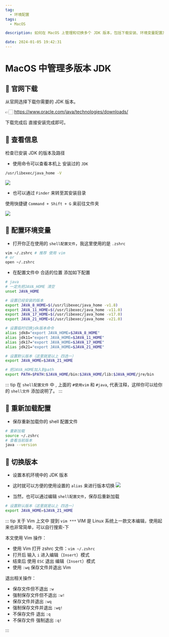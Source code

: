 ```yaml
---
tag:
  - 环境配置
tags:
  - MacOS

description: 如何在 MacOS 上管理和切换多个 JDK 版本，包括下载安装、环境变量配置及版本切换方法。

date: 2024-01-05 19:42:31
---
```


# MacOS 中管理多版本 JDK

## 🔌 官网下载

从官网选择下载你需要的 JDK 版本。

👉🏻 https://www.oracle.com/java/technologies/downloads/

下载完成后 直接安装完成即可。

## 🔌 查看信息

检查已安装 JDK 的版本及路径

- 使用命令可以查看本机上 安装过的 `JDK`

```bash
/usr/libexec/java_home -V
```

![](http://images.qiuyouyou.cn/notes/jdk-version.jpg)

- 也可以通过 `Finder` 来转至其安装目录

使用快捷键 `Command + Shift + G` 来前往文件夹

![](http://images.qiuyouyou.cn/notes/jdk-finder.jpg)

## 🔌 配置环境变量

- 打开你正在使用的 `shell配置文件`，我这里使用的是 `.zshrc`

```bash
vim ~/.zshrc # 推荐 使用 vim
# or
open ~/.zshrc
```

- 在配置文件中 合适的位置 添加如下配置

```bash
# java
# 一定先把JAVA_HOME 清空
unset JAVA_HOME

# 设置已经安装的版本
export JAVA_8_HOME=$(/usr/libexec/java_home -v1.8)
export JAVA_11_HOME=$(/usr/libexec/java_home -v11.0)
export JAVA_17_HOME=$(/usr/libexec/java_home -v17.0)
export JAVA_21_HOME=$(/usr/libexec/java_home -v21.0)

# 设置临时切换jdk版本命令
alias jdk8="export JAVA_HOME=$JAVA_8_HOME"
alias jdk11="export JAVA_HOME=$JAVA_11_HOME"
alias jdk17="export JAVA_HOME=$JAVA_17_HOME"
alias jdk21="export JAVA_HOME=$JAVA_21_HOME"

# 设置默认版本（这里就是以上 四选一）
export JAVA_HOME=$JAVA_21_HOME

# 把JAVA_HOME加入到path
export PATH=$PATH:$JAVA_HOME/bin:$JAVA_HOME/lib:$JAVA_HOME/jre/bin
```

::: tip
在 `shell配置文件` 中 , 上面的 `#使用vim` 和 `#java`, 代表注释，这样你可以给你的 `shell文件` 添加说明了。
:::

## 🔌 重新加载配置

- 保存重新加载你的 shell 配置文件

```bash
# 重新加载
source ~/.zshrc
# 查看当前版本
java --version
```

## 🔌 切换版本

- 设置本机环境中的 JDK 版本

- 这时就可以方便的使用设置的 `alias` 来进行版本切换
  ![](http://images.qiuyouyou.cn/notes/jdk-alias.jpg)

- 当然，也可以通过编辑 `shell配置文件`，保存后重新加载

```bash
# 设置默认版本（这里就是以上 四选一）
export JAVA_HOME=$JAVA_21_HOME
```

::: tip 关于 Vim
上文中 提到 `vim ***` VIM 是 Linux 系统上一款文本编辑，使用起来也非常简单，可以自行搜索-下

本文使用 Vim 操作：

- 使用 Vim 打开 zshrc 文件：`vim ~/.zshrc`
- 打开后 输入 `i` 进入编辑（`Insert`）模式
- 结束后 使用 `ESC` 退出 编辑（`Insert`）模式
- 使用 `:wq` 保存文件并退出 Vim

退出相关操作：

- 保存文件但不退出 `:w`
- 强制保存文件但不退出 `:w!`
- 保存文件并退出 `:wq`
- 强制保存文件并退出 `:wq!`
- 不保存文件 退出 `:q`
- 不保存文件 强制退出 `:q!`

:::
